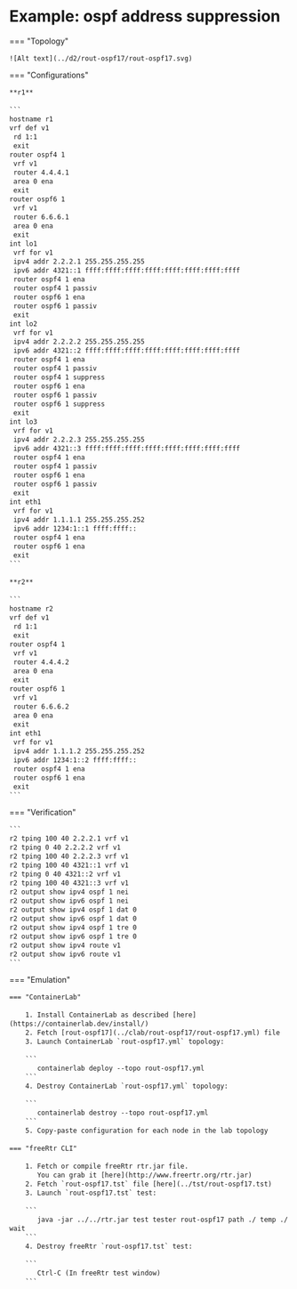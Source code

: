 # Example: ospf address suppression

=== "Topology"

    ![Alt text](../d2/rout-ospf17/rout-ospf17.svg)

=== "Configurations"

    **r1**

    ```
    hostname r1
    vrf def v1
     rd 1:1
     exit
    router ospf4 1
     vrf v1
     router 4.4.4.1
     area 0 ena
     exit
    router ospf6 1
     vrf v1
     router 6.6.6.1
     area 0 ena
     exit
    int lo1
     vrf for v1
     ipv4 addr 2.2.2.1 255.255.255.255
     ipv6 addr 4321::1 ffff:ffff:ffff:ffff:ffff:ffff:ffff:ffff
     router ospf4 1 ena
     router ospf4 1 passiv
     router ospf6 1 ena
     router ospf6 1 passiv
     exit
    int lo2
     vrf for v1
     ipv4 addr 2.2.2.2 255.255.255.255
     ipv6 addr 4321::2 ffff:ffff:ffff:ffff:ffff:ffff:ffff:ffff
     router ospf4 1 ena
     router ospf4 1 passiv
     router ospf4 1 suppress
     router ospf6 1 ena
     router ospf6 1 passiv
     router ospf6 1 suppress
     exit
    int lo3
     vrf for v1
     ipv4 addr 2.2.2.3 255.255.255.255
     ipv6 addr 4321::3 ffff:ffff:ffff:ffff:ffff:ffff:ffff:ffff
     router ospf4 1 ena
     router ospf4 1 passiv
     router ospf6 1 ena
     router ospf6 1 passiv
     exit
    int eth1
     vrf for v1
     ipv4 addr 1.1.1.1 255.255.255.252
     ipv6 addr 1234:1::1 ffff:ffff::
     router ospf4 1 ena
     router ospf6 1 ena
     exit
    ```

    **r2**

    ```
    hostname r2
    vrf def v1
     rd 1:1
     exit
    router ospf4 1
     vrf v1
     router 4.4.4.2
     area 0 ena
     exit
    router ospf6 1
     vrf v1
     router 6.6.6.2
     area 0 ena
     exit
    int eth1
     vrf for v1
     ipv4 addr 1.1.1.2 255.255.255.252
     ipv6 addr 1234:1::2 ffff:ffff::
     router ospf4 1 ena
     router ospf6 1 ena
     exit
    ```

=== "Verification"

    ```
    r2 tping 100 40 2.2.2.1 vrf v1
    r2 tping 0 40 2.2.2.2 vrf v1
    r2 tping 100 40 2.2.2.3 vrf v1
    r2 tping 100 40 4321::1 vrf v1
    r2 tping 0 40 4321::2 vrf v1
    r2 tping 100 40 4321::3 vrf v1
    r2 output show ipv4 ospf 1 nei
    r2 output show ipv6 ospf 1 nei
    r2 output show ipv4 ospf 1 dat 0
    r2 output show ipv6 ospf 1 dat 0
    r2 output show ipv4 ospf 1 tre 0
    r2 output show ipv6 ospf 1 tre 0
    r2 output show ipv4 route v1
    r2 output show ipv6 route v1
    ```

=== "Emulation"

    === "ContainerLab"

        1. Install ContainerLab as described [here](https://containerlab.dev/install/)  
        2. Fetch [rout-ospf17](../clab/rout-ospf17/rout-ospf17.yml) file  
        3. Launch ContainerLab `rout-ospf17.yml` topology:  

        ```
           containerlab deploy --topo rout-ospf17.yml  
        ```
        4. Destroy ContainerLab `rout-ospf17.yml` topology:  

        ```
           containerlab destroy --topo rout-ospf17.yml  
        ```
        5. Copy-paste configuration for each node in the lab topology

    === "freeRtr CLI"

        1. Fetch or compile freeRtr rtr.jar file.  
           You can grab it [here](http://www.freertr.org/rtr.jar)  
        2. Fetch `rout-ospf17.tst` file [here](../tst/rout-ospf17.tst)  
        3. Launch `rout-ospf17.tst` test:  

        ```
           java -jar ../../rtr.jar test tester rout-ospf17 path ./ temp ./ wait
        ```
        4. Destroy freeRtr `rout-ospf17.tst` test:  

        ```
           Ctrl-C (In freeRtr test window)
        ```

